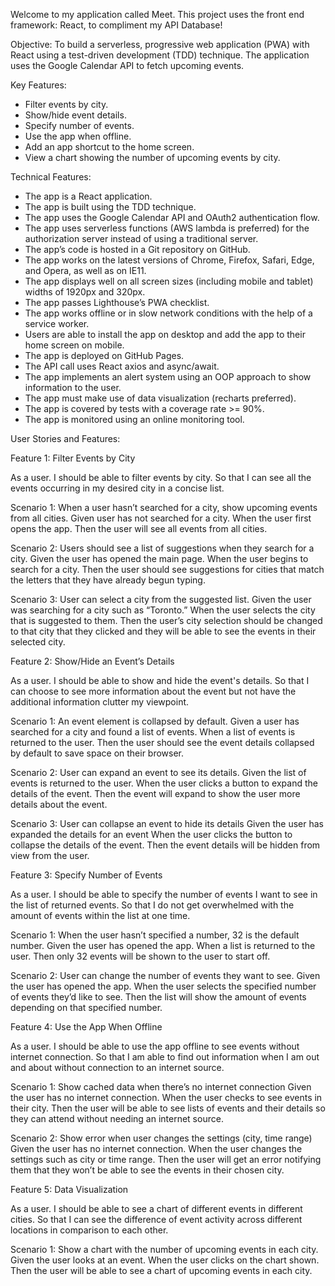 Welcome to my application called Meet. This project uses the front end framework: React, to compliment my API Database!

Objective: To build a serverless, progressive web application (PWA) with React using a test-driven development (TDD) technique. The application uses the Google Calendar API to fetch upcoming events.

Key Features:

- Filter events by city.
- Show/hide event details.
- Specify number of events.
- Use the app when offline.
- Add an app shortcut to the home screen.
- View a chart showing the number of upcoming events by city.

Technical Features:

- The app is a React application.
- The app is built using the TDD technique.
- The app uses the Google Calendar API and OAuth2 authentication flow.
- The app uses serverless functions (AWS lambda is preferred) for the authorization server instead of using a traditional server.
- The app’s code is hosted in a Git repository on GitHub.
- The app works on the latest versions of Chrome, Firefox, Safari, Edge, and Opera, as well
  as on IE11.
- The app displays well on all screen sizes (including mobile and tablet) widths of 1920px
  and 320px.
- The app passes Lighthouse’s PWA checklist.
- The app works offline or in slow network conditions with the help of a service worker.
- Users are able to install the app on desktop and add the app to their home screen on
  mobile.
- The app is deployed on GitHub Pages.
- The API call uses React axios and async/await.
- The app implements an alert system using an OOP approach to show information to the
  user.
- The app must make use of data visualization (recharts preferred).
- The app is covered by tests with a coverage rate >= 90%.
- The app is monitored using an online monitoring tool.

User Stories and Features:

Feature 1: Filter Events by City

As a user.
I should be able to filter events by city.
So that I can see all the events occurring in my desired city in a concise list.

Scenario 1: When a user hasn’t searched for a city, show upcoming events from all cities.
Given user has not searched for a city.
When the user first opens the app.
Then the user will see all events from all cities.

Scenario 2: Users should see a list of suggestions when they search for a city.
Given the user has opened the main page.
When the user begins to search for a city.
Then the user should see suggestions for cities that match the letters that they have already begun typing.

Scenario 3: User can select a city from the suggested list.
Given the user was searching for a city such as “Toronto.”
When the user selects the city that is suggested to them.
Then the user’s city selection should be changed to that city that they clicked and they will be able to see the events in their selected city.

Feature 2: Show/Hide an Event’s Details

As a user.
I should be able to show and hide the event's details.
So that I can choose to see more information about the event but not have the additional information clutter my viewpoint.

Scenario 1: An event element is collapsed by default.
Given a user has searched for a city and found a list of events.
When a list of events is returned to the user.
Then the user should see the event details collapsed by default to save space on their browser.

Scenario 2: User can expand an event to see its details.
Given the list of events is returned to the user.
When the user clicks a button to expand the details of the event.
Then the event will expand to show the user more details about the event.

Scenario 3: User can collapse an event to hide its details
Given the user has expanded the details for an event
When the user clicks the button to collapse the details of the event.
Then the event details will be hidden from view from the user.

Feature 3: Specify Number of Events

As a user.
I should be able to specify the number of events I want to see in the list of returned events.
So that I do not get overwhelmed with the amount of events within the list at one time.

Scenario 1: When the user hasn’t specified a number, 32 is the default number.
Given the user has opened the app.
When a list is returned to the user.
Then only 32 events will be shown to the user to start off.

Scenario 2: User can change the number of events they want to see.
Given the user has opened the app.
When the user selects the specified number of events they’d like to see.
Then the list will show the amount of events depending on that specified number.

Feature 4: Use the App When Offline

As a user.
I should be able to use the app offline to see events without internet connection.
So that I am able to find out information when I am out and about without connection to an internet source.

Scenario 1: Show cached data when there’s no internet connection
Given the user has no internet connection.
When the user checks to see events in their city.
Then the user will be able to see lists of events and their details so they can attend without needing an internet source.

Scenario 2: Show error when user changes the settings (city, time range)
Given the user has no internet connection.
When the user changes the settings such as city or time range.
Then the user will get an error notifying them that they won’t be able to see the events in their chosen city.

Feature 5: Data Visualization

As a user.
I should be able to see a chart of different events in different cities.
So that I can see the difference of event activity across different locations in comparison to each other.

Scenario 1: Show a chart with the number of upcoming events in each city.
Given the user looks at an event.
When the user clicks on the chart shown.
Then the user will be able to see a chart of upcoming events in each city.

